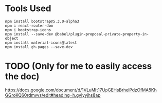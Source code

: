 # Tools Used
```
npm install bootstrap@5.3.0-alpha3
npm i react-router-dom
npm i bootstrap-icons
npm install --save-dev @babel/plugin-proposal-private-property-in-object
npm install material-icons@latest
npm install gh-pages --save-dev
```

# TODO (Only for me to easily access the doc)

https://docs.google.com/document/d/1VLuMIt17UpGEHsBrhelPdzOfMA5KhGGroKQ60rdmvvs/edit#heading=h.gvlyyjhs8ap
